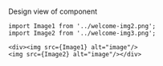 ```tsx { "file": "./WelcomePage5.tsx" }
```
Design view of component

```tsx
import Image1 from '../welcome-img2.png';
import Image2 from '../welcome-img3.png';

<div><img src={Image1} alt="image"/>
<img src={Image2} alt="image"/></div>
```
